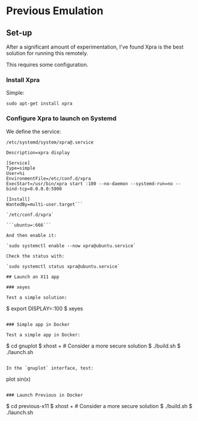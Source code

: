 # Previous Emulation

## Set-up

After a significant amount of experimentation, I've found Xpra is the best solution for running this remotely.

This requires some configuration.

### Install Xpra

Simple: 

`sudo apt-get install xpra`

### Configure Xpra to launch on Systemd

We define the service:

`/etc/systemd/system/xpra@.service`

```[Unit]
Description=xpra display

[Service]
Type=simple
User=%i
EnvironmentFile=/etc/conf.d/xpra
ExecStart=/usr/bin/xpra start :100 --no-daemon --systemd-run=no --bind-tcp=0.0.0.0:5900

[Install]
WantedBy=multi-user.target```

`/etc/conf.d/xpra`

```ubuntu=:666```

And then enable it:

`sudo systemctl enable --now xpra@ubuntu.service`

Check the status with:

`sudo systemctl status xpra@ubuntu.service`

## Launch an X11 app

### xeyes

Test a simple solution:

```
$ export DISPLAY=:100
$ xeyes
```

### Simple app in Docker

Test a simple app in Docker:

```
$ cd gnuplot
$ xhost +  # Consider a more secure solution
$ ./build.sh
$ ./launch.sh 

```

In the `gnuplot` interface, test:

```
plot sin(x)
```

### Launch Previous in Docker

```
$ cd previous-x11
$ xhost +  # Consider a more secure solution
$ ./build.sh
$ ./launch.sh
```



